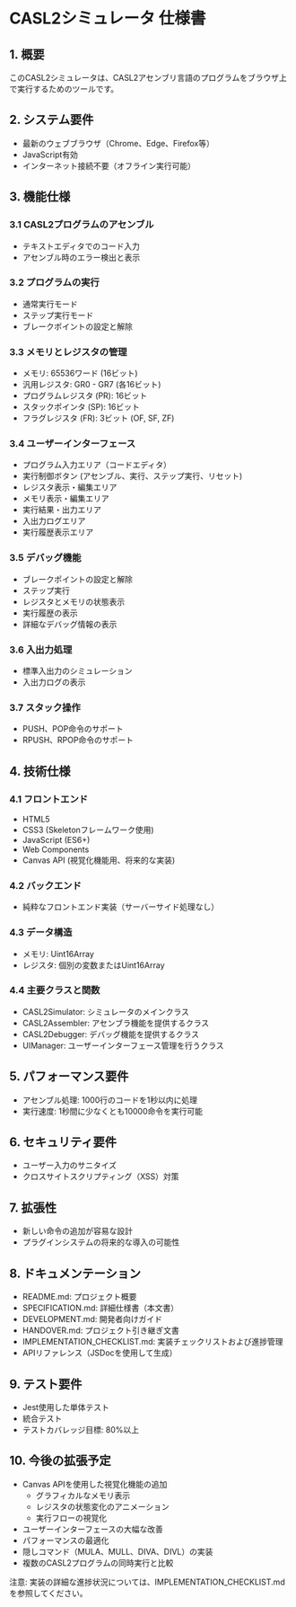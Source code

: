 # CASL2シミュレータ 仕様書

## 1. 概要
このCASL2シミュレータは、CASL2アセンブリ言語のプログラムをブラウザ上で実行するためのツールです。

## 2. システム要件
- 最新のウェブブラウザ（Chrome、Edge、Firefox等）
- JavaScript有効
- インターネット接続不要（オフライン実行可能）

## 3. 機能仕様
### 3.1 CASL2プログラムのアセンブル
- テキストエディタでのコード入力
- アセンブル時のエラー検出と表示

### 3.2 プログラムの実行
- 通常実行モード
- ステップ実行モード
- ブレークポイントの設定と解除

### 3.3 メモリとレジスタの管理
- メモリ: 65536ワード (16ビット)
- 汎用レジスタ: GR0 - GR7 (各16ビット)
- プログラムレジスタ (PR): 16ビット
- スタックポインタ (SP): 16ビット
- フラグレジスタ (FR): 3ビット (OF, SF, ZF)

### 3.4 ユーザーインターフェース
- プログラム入力エリア（コードエディタ）
- 実行制御ボタン (アセンブル、実行、ステップ実行、リセット)
- レジスタ表示・編集エリア
- メモリ表示・編集エリア
- 実行結果・出力エリア
- 入出力ログエリア
- 実行履歴表示エリア

### 3.5 デバッグ機能
- ブレークポイントの設定と解除
- ステップ実行
- レジスタとメモリの状態表示
- 実行履歴の表示
- 詳細なデバッグ情報の表示

### 3.6 入出力処理
- 標準入出力のシミュレーション
- 入出力ログの表示

### 3.7 スタック操作
- PUSH、POP命令のサポート
- RPUSH、RPOP命令のサポート

## 4. 技術仕様
### 4.1 フロントエンド
- HTML5
- CSS3 (Skeletonフレームワーク使用)
- JavaScript (ES6+)
- Web Components
- Canvas API (視覚化機能用、将来的な実装)

### 4.2 バックエンド
- 純粋なフロントエンド実装（サーバーサイド処理なし）

### 4.3 データ構造
- メモリ: Uint16Array
- レジスタ: 個別の変数またはUint16Array

### 4.4 主要クラスと関数
- CASL2Simulator: シミュレータのメインクラス
- CASL2Assembler: アセンブラ機能を提供するクラス
- CASL2Debugger: デバッグ機能を提供するクラス
- UIManager: ユーザーインターフェース管理を行うクラス

## 5. パフォーマンス要件
- アセンブル処理: 1000行のコードを1秒以内に処理
- 実行速度: 1秒間に少なくとも10000命令を実行可能

## 6. セキュリティ要件
- ユーザー入力のサニタイズ
- クロスサイトスクリプティング（XSS）対策

## 7. 拡張性
- 新しい命令の追加が容易な設計
- プラグインシステムの将来的な導入の可能性

## 8. ドキュメンテーション
- README.md: プロジェクト概要
- SPECIFICATION.md: 詳細仕様書（本文書）
- DEVELOPMENT.md: 開発者向けガイド
- HANDOVER.md: プロジェクト引き継ぎ文書
- IMPLEMENTATION_CHECKLIST.md: 実装チェックリストおよび進捗管理
- APIリファレンス（JSDocを使用して生成）

## 9. テスト要件
- Jest使用した単体テスト
- 統合テスト
- テストカバレッジ目標: 80%以上

## 10. 今後の拡張予定
- Canvas APIを使用した視覚化機能の追加
  - グラフィカルなメモリ表示
  - レジスタの状態変化のアニメーション
  - 実行フローの視覚化
- ユーザーインターフェースの大幅な改善
- パフォーマンスの最適化
- 隠しコマンド（MULA、MULL、DIVA、DIVL）の実装
- 複数のCASL2プログラムの同時実行と比較

注意: 実装の詳細な進捗状況については、IMPLEMENTATION_CHECKLIST.mdを参照してください。
